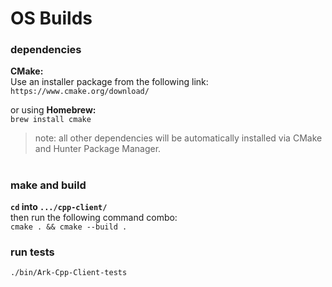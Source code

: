 

# OS Builds

### dependencies

**CMake:**  
Use an installer package from the following link:  
```https://www.cmake.org/download/```

or using
**Homebrew:**  
`brew install cmake`

> note: all other dependencies will be automatically installed via CMake and Hunter Package Manager.

#

### make and build
**`cd` into `.../cpp-client/`**  
then run the following command combo:  
`cmake . && cmake --build .`

### run tests
`./bin/Ark-Cpp-Client-tests`
